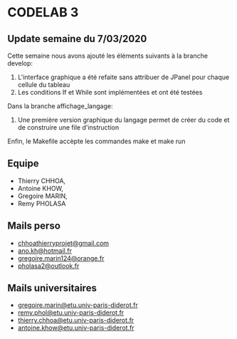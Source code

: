# CODELAB 3

## Update semaine du 7/03/2020

Cette semaine nous avons ajouté les éléments suivants à la branche develop:
1.  L'interface graphique a été refaite sans attribuer de JPanel pour chaque cellule du tableau
2.  Les conditions If et While sont implémentées et ont été testées

Dans la branche affichage_langage:
1. Une première version graphique du langage permet de créer du code et de construire une file d'instruction

Enfin, le Makefile accèpte les commandes make et make run 

## Equipe

- Thierry CHHOA,
- Antoine KHOW,
- Gregoire  MARIN,
- Remy PHOLASA

## Mails perso

- chhoathierryprojet@gmail.com
- ano.kh@hotmail.fr
- gregoire.marin124@orange.fr
- pholasa2@outlook.fr

## Mails universitaires

- gregoire.marin@etu.univ-paris-diderot.fr
- remy.phol@etu.univ-paris-diderot.fr
- thierry.chhoa@etu.univ-paris-diderot.fr
- antoine.khow@etu.univ-paris-diderot.fr
